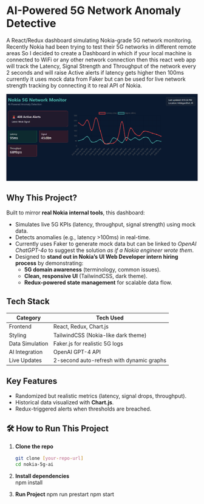 # AI-Powered 5G Network Anomaly Detective
A React/Redux dashboard simulating Nokia-grade 5G network monitoring. Recently Nokia had been trying to test their 5G networks in different remote areas So I decided to create a Dashboard in which if your local machine is connected to  WiFi or any other network connection then this react web app will track the Latency, Signal Strength and Throughput of the network every 2 seconds and will raise Active alerts if latency gets higher then 100ms currently it uses mock data from Faker but can be used for live network strength tracking by connecting it to real API of Nokia. 

![alt text](image.png)


## **Why This Project?**  
Built to mirror **real Nokia internal tools**, this dashboard:  
- Simulates live 5G KPIs (latency, throughput, signal strength) using mock data.  
- Detects anomalies (e.g., latency >100ms) in real-time.  
- Currently uses Faker to generate mock data but can be linked to *OpenAI ChatGPT-4o* to suggest the solution *as if a Nokia engineer wrote them*.  
- Designed to **stand out in Nokia’s UI Web Developer intern hiring process** by demonstrating:  
  - **5G domain awareness** (terminology, common issues).  
  - **Clean, responsive UI** (TailwindCSS, dark theme).  
  - **Redux-powered state management** for scalable data flow.  


## **Tech Stack**  
| Category       | Tech Used |  
|----------------|-----------|  
| Frontend       | React, Redux, Chart.js |  
| Styling        | TailwindCSS (Nokia-like dark theme) |  
| Data Simulation| Faker.js for realistic 5G logs |  
| AI Integration | OpenAI GPT-4 API |  
| Live Updates   | 2-second auto-refresh with dynamic graphs |  


## **Key Features** 
- Randomized but realistic metrics (latency, signal drops, throughput).  
- Historical data visualized with **Chart.js**.  
- Redux-triggered alerts when thresholds are breached.  


## 🛠 **How to Run This Project**  
1. **Clone the repo**  
   ```bash  
   git clone [your-repo-url]  
   cd nokia-5g-ai

2. **Install dependencies**  
    npm install

3. **Run Project**
    npm run prestart
    npm start

